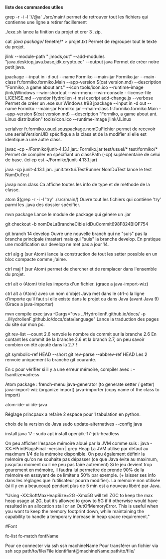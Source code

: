 **liste des commandes utiles**

grep -r -i -l '//@a' ./src/main/
permet de retrouver tout les fichiers qui contienne une ligne a retirer facillement

./exe.sh
lance la finition du projet et crer 3 .zip.

cat *.java package/* fenetre/* > projet.txt
Permet de regrouper tout le texte du projet.

jlink --module-path " jmods,out" --add-modules "java.desktop,java.base,jdk.crypto.ec" --output java
Permet de créer notre petit java.

jpackage --input in -d out --name Formiko --main-jar Formiko.jar --main-class fr.formiko.formiko.Main --app-version $(cat version.md) --description "Formiko, a game about ant." --icon tools/icon.ico --runtime-image jlink/jWindows --win-shortcut --win-menu --win-console --license-file LICENSE.md --vendor Hydrolien -t msi
cscript add-change.js
--verbose
Permet de créer un .exe sur Windows #98
jpackage --input in -d out --name Formiko --main-jar Formiko.jar --main-class fr.formiko.formiko.Main --app-version $(cat version.md) --description "Formiko, a game about ant. Linux distribution" tools/icon.ico --runtime-image jlink/JLinux

serialver fr.formiko.usuel.souspackage.nomDuFichier
permet de recevoir une serialVersionUID spécifique a la class et de la modifier si elle est identique a une autre class.

javac -cp ~/Formiko/junit-4.13.1.jar:.:Formiko.jar test/usuel/* test/formiko/*
Permet de compiler en spécifiant un classPath (-cp) suplémentaire de celui de base. (ici cp est ~/Formiko/junit-4.13.1.jar)

java -cp junit-4.13.1.jar:. junit.textui.TestRunner NomDuTest
lance le test NumDuTest

javap nom.class
Ca affiche toutes les info de type et de méthode de la classe.

atom $(grep -r -i -l 'try' ./src/main/)
Ouvre tout les fichiers qui contiène 'try' parmi les .java des dossier spécifier.

mvn package
Lance le module de package qui génère un .jar

git checkout -b nomDeLaBrancheCible idDuCommit698F824BIQF754

git branch 14 develop
Ouvre une nouvelle branch qui ne "suis" pas la branche principale (master) mais qui "suis" la branche develop. En pratique une modification sur develop ne met pas a jour 14.

ctrl alg g (sur Atom) lance la construction de tout les setter possible en un bloc compacte comme j'aime.

ctrl maj f (sur Atom) permet de chercher et de remplacer dans l'ensemble du projet.

ctrl alt o (Atom) trie les imports d'un fichier. (grace a java-import-wiz)

ctrl alt a (Atom) avec un nom d'objet Java met dans le ctrl-c la ligne d'importe qu'il faut si elle existe dans le projet ou dans Java (avant Java 9) (Grace a java-importer)

mvn compile exec:java -Dargs="tws ../HydrolienF.github.io/docs/ -p ../HydrolienF.github.io/docs/data/language"
Lance la traduction des pages du site sur mon pc.

git rev-list --count 2.6
renvoie le nombre de commit sur la branche 2.6
En contant les commit de la branche 2.6 et la branch 2.7, on peu savoir combien on été ajouté dans la 2.7 !

git symbolic-ref HEAD --short
git rev-parse --abbrev-ref HEAD
Les 2 renvoie uniquement la branche git courante.

En c pour vérifier si il y a une erreur mémoire, compiler avec :
-fsanitize=adress

Atom package :
french-menu
java-generator (to generate setter / getter)
java-import-wiz (organize import)
java-importer (copy name of the class to import)

atom-ide-ui
ide-java

Réglage princpaux a refaire
2 espace pour 1 tabulation en python.

choix de la version de Java
sudo update-alternatives --config java

install java 17 :
sudo apt install openjdk-17-jdk-headless

On peu afficher l'espace mémoire aloué par la JVM comme suis :
java -XX:+PrintFlagsFinal -version | grep Heap
La JVM utilise par défaut au maximum 1/4 de la mémoire disponible.
On peu également définir la mémoire qu'on ne souhaite pas dépasser (ce que Java évite au maximum, jusqu'au moment ou il ne peu pas faire autrement)
Si le jeu devient trop gourement en mémoire, il faudra lui permettre de prende 90% de la mémoire en essayant de ce limiter a 50% par exemple. (+ laisser ses info dans les réglages que l'utilisateur pourra modifier).
La mémoire non utilisée (si il y en a beaucoup) pendant plus de 5 min est a nouveau libéré par Java.

"Using -XX:SoftMaxHeapSize=2G -Xmx5G will tell ZGC to keep the max heap usage at 2G, but it’s allowed to grow to 5G if it otherwise would have resulted in an allocation stall or an OutOfMemoryError. This is useful when you want to keep the memory footprint down, while maintaining the capability to handle a temporary increase in heap space requirement."

#Font

fc-list
fc-match fontName

Pour ce connecter via ssh
ssh machineName
Pour transférer un fichier via ssh
scp path/to/file/File identifiant@machineName:path/to/file/

